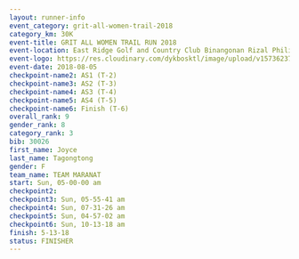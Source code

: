 ```yaml
---
layout: runner-info 
event_category: grit-all-women-trail-2018 
category_km: 30K 
event-title: GRIT ALL WOMEN TRAIL RUN 2018 
event-location: East Ridge Golf and Country Club Binangonan Rizal Philippines 
event-logo: https://res.cloudinary.com/dykbosktl/image/upload/v1573623703/Logo/GRiT_logo_2_lctn6t.png 
event-date: 2018-08-05 
checkpoint-name2: AS1 (T-2) 
checkpoint-name3: AS2 (T-3) 
checkpoint-name4: AS3 (T-4) 
checkpoint-name5: AS4 (T-5) 
checkpoint-name6: Finish (T-6) 
overall_rank: 9
gender_rank: 8
category_rank: 3
bib: 30026
first_name: Joyce
last_name: Tagongtong
gender: F
team_name: TEAM MARANAT
start: Sun, 05-00-00 am
checkpoint2: 
checkpoint3: Sun, 05-55-41 am
checkpoint4: Sun, 07-31-26 am
checkpoint5: Sun, 04-57-02 am
checkpoint6: Sun, 10-13-18 am
finish: 5-13-18
status: FINISHER
---
```

